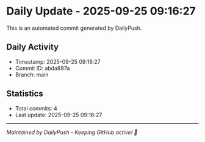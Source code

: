 # Daily Update - 2025-09-25 09:16:27

This is an automated commit generated by DailyPush.

## Daily Activity
- Timestamp: 2025-09-25 09:16:27
- Commit ID: abda887a
- Branch: main

## Statistics
- Total commits: 4
- Last update: 2025-09-25 09:16:27

---
*Maintained by DailyPush - Keeping GitHub active! 🚀*
